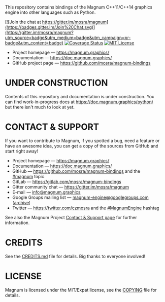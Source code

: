 This repository contains bindings of the Magnum C++11/C++14 graphics engine
into other languages such as Python.

[![Join the chat at https://gitter.im/mosra/magnum](https://badges.gitter.im/Join%20Chat.svg)](https://gitter.im/mosra/magnum?utm_source=badge&utm_medium=badge&utm_campaign=pr-badge&utm_content=badge)
[![Coverage Status](https://codecov.io/gh/mosra/magnum-bindings/branch/master/graph/badge.svg)](https://codecov.io/gh/mosra/magnum-bindings)
[![MIT License](https://img.shields.io/badge/license-MIT-green.svg)](https://opensource.org/licenses/MIT)

-   Project homepage — https://magnum.graphics/
-   Documentation — https://doc.magnum.graphics/
-   GitHub project page — https://github.com/mosra/magnum-bindings

UNDER CONSTRUCTION
==================

Contents of this repository and documentation is under construction. You can
find work-in-progress docs at https://doc.magnum.graphics/python/ but there
isn't much to look at yet.

CONTACT & SUPPORT
=================

If you want to contribute to Magnum, if you spotted a bug, need a feature or
have an awesome idea, you can get a copy of the sources from GitHub and start
right away!

-   Project homepage — https://magnum.graphics/
-   Documentation — https://doc.magnum.graphics/
-   GitHub — https://github.com/mosra/magnum-bindings and the
    [#magnum](https://github.com/topics/magnum) topic
-   GitLab — https://gitlab.com/mosra/magnum-bindings
-   Gitter community chat — https://gitter.im/mosra/magnum
-   E-mail — info@magnum.graphics
-   Google Groups mailing list — magnum-engine@googlegroups.com
    ([archive](https://groups.google.com/forum/#!forum/magnum-engine))
-   Twitter — https://twitter.com/czmosra and the
    [#MagnumEngine](https://twitter.com/hashtag/MagnumEngine) hashtag

See also the Magnum Project [Contact & Support page](https://magnum.graphics/contact/)
for further information.

CREDITS
=======

See the [CREDITS.md](CREDITS.md) file for details. Big thanks to everyone
involved!

LICENSE
=======

Magnum is licensed under the MIT/Expat license, see the [COPYING](COPYING) file
for details.
